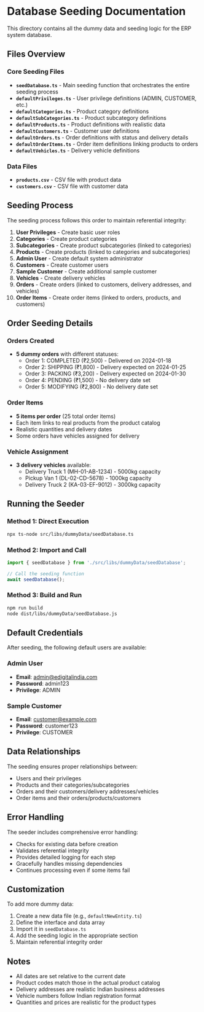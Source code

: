 # Database Seeding Documentation

This directory contains all the dummy data and seeding logic for the ERP system database.

## Files Overview

### Core Seeding Files
- **`seedDatabase.ts`** - Main seeding function that orchestrates the entire seeding process
- **`defaultPrivileges.ts`** - User privilege definitions (ADMIN, CUSTOMER, etc.)
- **`defaultCategories.ts`** - Product category definitions
- **`defaultSubCategories.ts`** - Product subcategory definitions
- **`defaultProducts.ts`** - Product definitions with realistic data
- **`defaultCustomers.ts`** - Customer user definitions
- **`defaultOrders.ts`** - Order definitions with status and delivery details
- **`defaultOrderItems.ts`** - Order item definitions linking products to orders
- **`defaultVehicles.ts`** - Delivery vehicle definitions

### Data Files
- **`products.csv`** - CSV file with product data
- **`customers.csv`** - CSV file with customer data

## Seeding Process

The seeding process follows this order to maintain referential integrity:

1. **User Privileges** - Create basic user roles
2. **Categories** - Create product categories
3. **Subcategories** - Create product subcategories (linked to categories)
4. **Products** - Create products (linked to categories and subcategories)
5. **Admin User** - Create default system administrator
6. **Customers** - Create customer users
7. **Sample Customer** - Create additional sample customer
8. **Vehicles** - Create delivery vehicles
9. **Orders** - Create orders (linked to customers, delivery addresses, and vehicles)
10. **Order Items** - Create order items (linked to orders, products, and customers)

## Order Seeding Details

### Orders Created
- **5 dummy orders** with different statuses:
  - Order 1: COMPLETED (₹2,500) - Delivered on 2024-01-18
  - Order 2: SHIPPING (₹1,800) - Delivery expected on 2024-01-25
  - Order 3: PACKING (₹3,200) - Delivery expected on 2024-01-30
  - Order 4: PENDING (₹1,500) - No delivery date set
  - Order 5: MODIFYING (₹2,800) - No delivery date set

### Order Items
- **5 items per order** (25 total order items)
- Each item links to real products from the product catalog
- Realistic quantities and delivery dates
- Some orders have vehicles assigned for delivery

### Vehicle Assignment
- **3 delivery vehicles** available:
  - Delivery Truck 1 (MH-01-AB-1234) - 5000kg capacity
  - Pickup Van 1 (DL-02-CD-5678) - 1000kg capacity  
  - Delivery Truck 2 (KA-03-EF-9012) - 3000kg capacity

## Running the Seeder

### Method 1: Direct Execution
```bash
npx ts-node src/libs/dummyData/seedDatabase.ts
```

### Method 2: Import and Call
```typescript
import { seedDatabase } from './src/libs/dummyData/seedDatabase';

// Call the seeding function
await seedDatabase();
```

### Method 3: Build and Run
```bash
npm run build
node dist/libs/dummyData/seedDatabase.js
```

## Default Credentials

After seeding, the following default users are available:

### Admin User
- **Email**: admin@edigitalindia.com
- **Password**: admin123
- **Privilege**: ADMIN

### Sample Customer
- **Email**: customer@example.com
- **Password**: customer123
- **Privilege**: CUSTOMER

## Data Relationships

The seeding ensures proper relationships between:
- Users and their privileges
- Products and their categories/subcategories
- Orders and their customers/delivery addresses/vehicles
- Order items and their orders/products/customers

## Error Handling

The seeder includes comprehensive error handling:
- Checks for existing data before creation
- Validates referential integrity
- Provides detailed logging for each step
- Gracefully handles missing dependencies
- Continues processing even if some items fail

## Customization

To add more dummy data:
1. Create a new data file (e.g., `defaultNewEntity.ts`)
2. Define the interface and data array
3. Import it in `seedDatabase.ts`
4. Add the seeding logic in the appropriate section
5. Maintain referential integrity order

## Notes

- All dates are set relative to the current date
- Product codes match those in the actual product catalog
- Delivery addresses are realistic Indian business addresses
- Vehicle numbers follow Indian registration format
- Quantities and prices are realistic for the product types
